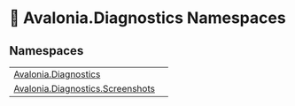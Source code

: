 # 📂 Avalonia.Diagnostics Namespaces






## Namespaces
<table>
<tr>
<td><a href="N_Avalonia_Diagnostics">Avalonia.Diagnostics</a></td>
<td></td>
</tr>
<tr>
<td><a href="N_Avalonia_Diagnostics_Screenshots">Avalonia.Diagnostics.Screenshots</a></td>
<td></td>
</tr>
</table>